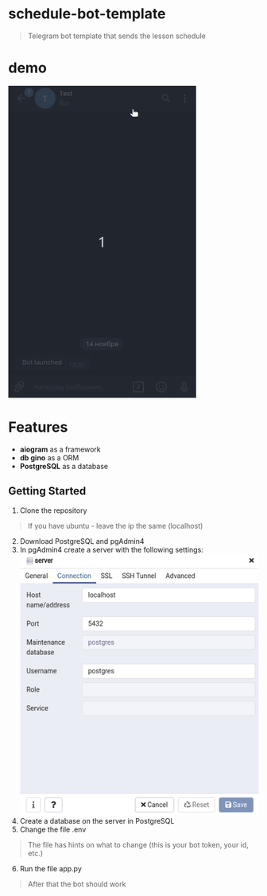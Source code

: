 # schedule-bot-template
> Telegram bot template that sends the lesson schedule

# demo 
![demo](https://github.com/Intercrus/schedule-bot-template/blob/master/demo-template.gif)

# Features

* **aiogram** as a framework
* **db gino** as a ORM
* **PostgreSQL** as a database

## Getting Started
1. Clone the repository
> If you have ubuntu - leave the ip the same (localhost)
2. Download PostgreSQL and pgAdmin4
3. In pgAdmin4 create a server with the following settings:
![](https://github.com/Intercrus/ScheduleBotTelegram/blob/master/Screenshot%20from%202020-11-12%2000-50-39.png)
4. Create a database on the server in PostgreSQL
5. Change the file .env
> The file has hints on what to change (this is your bot token, your id, etc.)
6. Run the file app.py 
> After that the bot should work





